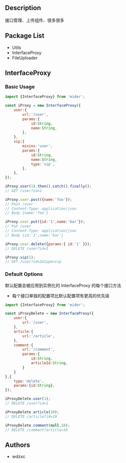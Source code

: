 ## Description
接口管理、上传组件、很多很多

## Package List

* Utils
* InterfaceProxy
* FileUploader

## InterfaceProxy
### Basic Usage
```javascript
import {InterfaceProxy} from 'mider';

const iProxy = new InterfaceProxy({
    user:{
        url:'/user',
        params:{
            id:String,
            name:String,
        },
    },
    vip:{
        mixins:'user',
        params:{
            id:String,
            name:String,
            type:'vip',
        },
    },
});

iProxy.user(1).then().catch().finally();
// GET /user?id=1

iProxy.user.post({name:'foo'});
// Post /user
// Content-Type: application/json
// Body {name:'foo'}

iProxy.user.put({id:'1',name:'bar'});
// Put /user
// Content-Type: application/json
// Body {id:'1',name:'bar'}

iProxy.user.delete({params:{ id:'1' }});
// DELETE /user?id=1

iProxy.vip(1);
// GET /user?id=1&type=vip
```

### Default Options
默认配置会被应用到实例化的 InterfaceProxy 的每个接口方法
- 每个接口单独的配置项比默认配置项有更高的优先级
```javascript
import {InterfaceProxy} from 'mider';

const iProxyDelete = new InterfaceProxy({
    user:{
        url:'/user',
    },
    article:{
        url:'/article',
    },
    comment:{
        url:'/comment',
        params:{
            id:String,
            articleId:String,
        }
    }
},{
    type:'delete',
    params:{id:String},
});

iProxyDelete.user(1);
// DELETE /user?id=1

iProxyDelete.article(10);
// DELETE /article?id=10

iProxyDelete.comment(null,10);
// DELETE /comment?article=10
```

## Authors
- wdzxc

